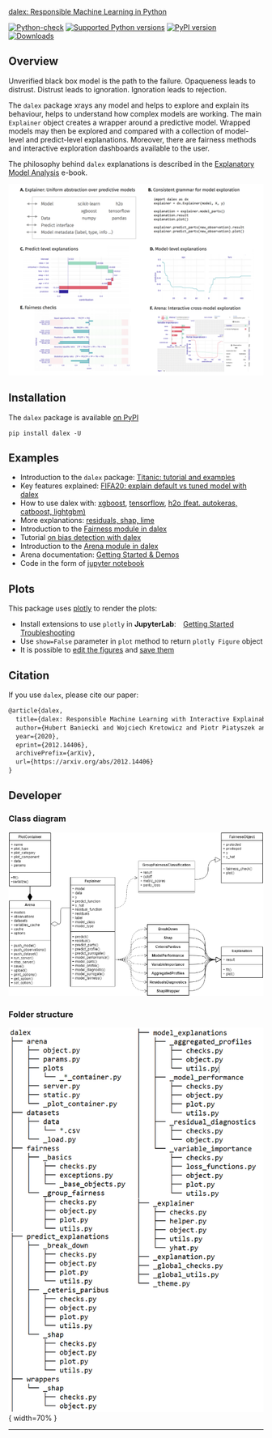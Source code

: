 

[dalex: Responsible Machine Learning in Python](http://dalex.drwhy.ai/python)

[![Python-check](https://github.com/ModelOriented/DALEX/workflows/Python-check/badge.svg)](https://github.com/ModelOriented/DALEX/actions?query=workflow%3APython-check)
[![Supported Python
versions](https://img.shields.io/pypi/pyversions/dalex.svg)](https://pypi.org/project/dalex/)
[![PyPI version](https://badge.fury.io/py/dalex.svg)](https://badge.fury.io/py/dalex)
[![Downloads](https://pepy.tech/badge/dalex)](https://pepy.tech/project/dalex)

## Overview

Unverified black box model is the path to the failure. Opaqueness leads to distrust. Distrust leads to ignoration. Ignoration leads to rejection.

The `dalex` package xrays any model and helps to explore and explain its behaviour, helps to understand how complex models are working.
The main `Explainer` object creates a wrapper around a predictive model. Wrapped models may then be explored and compared with a collection of model-level and predict-level explanations. Moreover, there are fairness methods and interactive exploration dashboards available to the user.

The philosophy behind `dalex` explanations is described in the [Explanatory Model Analysis](https://pbiecek.github.io/ema/) e-book.

![](https://raw.githubusercontent.com/ModelOriented/DALEX-docs/master/dalex/dalex-diagram.png)

## Installation

The `dalex` package is available [on PyPI](https://pypi.org/project/dalex/)

```console
pip install dalex -U
```

## Examples

* Introduction to the `dalex` package: [Titanic: tutorial and examples](https://dalex.drwhy.ai/python-dalex-titanic.html)
* Key features explained: [FIFA20: explain default vs tuned model with dalex](https://dalex.drwhy.ai/python-dalex-fifa.html)
* How to use dalex with: [xgboost](https://dalex.drwhy.ai/python-dalex-xgboost.html), [tensorflow](https://dalex.drwhy.ai/python-dalex-tensorflow.html), [h2o (feat. autokeras, catboost, lightgbm)](https://dalex.drwhy.ai/python-dalex-h2o.html)
* More explanations: [residuals, shap, lime](https://dalex.drwhy.ai/python-dalex-new.html)
* Introduction to the [Fairness module in dalex](https://dalex.drwhy.ai/python-dalex-fairness.html)
* Tutorial [on bias detection with dalex](https://dalex.drwhy.ai/python-dalex-fairness2.html)
* Introduction to the [Arena module in dalex](https://dalex.drwhy.ai/python-dalex-arena.html)
* Arena documentation: [Getting Started & Demos](https://arena.drwhy.ai/docs/guide/basic-concepts/)
* Code in the form of [jupyter notebook](https://github.com/ModelOriented/DALEX-docs/tree/master/jupyter-notebooks)

## Plots

This package uses [plotly](https://plotly.com/python/) to render the plots:

* Install extensions to use `plotly` in **JupyterLab**:&emsp;[Getting Started](https://plot.ly/python/getting-started/#jupyterlab-support-python-35)&emsp;[Troubleshooting](https://plot.ly/python/troubleshooting/#jupyterlab-problems)
* Use `show=False` parameter in `plot` method to return `plotly Figure` object
* It is possible to [edit the figures](https://plotly.com/python/#fundamentals) and [save them](https://plotly.com/python/static-image-export/)

## Citation

If you use `dalex`, please cite our paper:

```html
@article{dalex,
  title={dalex: Responsible Machine Learning with Interactive Explainability and Fairness in Python}, 
  author={Hubert Baniecki and Wojciech Kretowicz and Piotr Piatyszek and Jakub Wisniewski and Przemyslaw Biecek},
  year={2020},
  eprint={2012.14406},
  archivePrefix={arXiv},
  url={https://arxiv.org/abs/2012.14406}
}
```

## Developer

### Class diagram

![](https://raw.githubusercontent.com/ModelOriented/DALEX-docs/master/dalex/dalex-class.png)

### Folder structure

![](https://raw.githubusercontent.com/ModelOriented/DALEX-docs/master/dalex/dalex-tree.png){ width=70% }

-------------------------------------------


